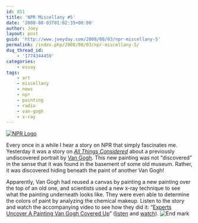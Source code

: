 ```yaml
---
id: 851
title: 'NPR Miscellany #5'
date: '2008-08-03T01:02:35+00:00'
author: Joey
layout: post
guid: 'http://www.joeyday.com/2008/08/03/npr-miscellany-5'
permalink: /index.php/2008/08/03/npr-miscellany-5/
dsq_thread_id:
    - '1774344459'
categories:
    - essay
tags:
    - art
    - miscellany
    - news
    - npr
    - painting
    - radio
    - van-gogh
    - x-ray
---
```


[![NPR Logo](http://joeyday.com/wp-content/uploads/2008/03/logo_npr_125.gif)](http://www.npr.org)

Every once in a while I hear a story on NPR that simply fascinates me. Yesterday it was a story on <cite>[All Things Considered](http://en.wikipedia.org/wiki/All_Things_Considered)</cite> about a previously undiscovered portrait by [Van Gogh](http://en.wikipedia.org/wiki/Vincent_van_Gogh). This new painting was not “discovered” in the sense that it was found in the basement of some old museum. Rather, it was discovered hiding beneath the paint of another Van Gogh!

Apparently, Van Gogh had reused a canvas by painting a new painting over the top of an old one, and scientists used a new x-ray technique to see what the painting underneath looks like. They were even able to determine the colors of paint by analyzing the chemical makeup. Listen to the story and watch the accompanying video to see how they did it: “[Experts Uncover A Painting Van Gogh Covered Up](http://www.npr.org/templates/story/story.php?storyId=93209918)” ([listen](http://www.npr.org/templates/player/mediaPlayer.html?action=1&t=1&islist=false&id=93209918) and [watch](http://www.npr.org/templates/player/mediaPlayer.html?action=1&t=1&islist=false&id=93209918&m=93210085)). ![End mark](http://joeyday.com/wp-content/uploads/2009/08/endmark.png "End mark")